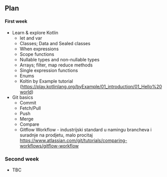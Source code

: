 ## Plan
#### First week
- Learn & explore Kotlin
	- let and var
	- Classes; Data and Sealed classes
	- When expressions
	- Scope functions
	- Nullable types and non-nullable types
	- Arrays; filter, map reduce methods
	- Single expression functions
	- Enums
	- Koltin by Example tutorial (https://play.kotlinlang.org/byExample/01_introduction/01_Hello%20world)
- Git basics
	- Commit
	- Fetch/Pull
	- Push
	- Merge
	- Compare
	- Gitflow Workflow - industrijski standard u namingu brancheva i suradnje na prodjetu, malo procitaj https://www.atlassian.com/git/tutorials/comparing-workflows/gitflow-workflow
### Second week
- TBC